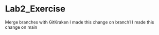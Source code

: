 # Lab2_Exercise
Merge branches with GitKraken
I made this change on branch1
I made this change on main